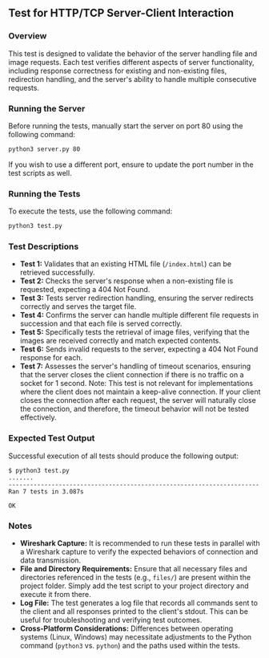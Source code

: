 
## Test for HTTP/TCP Server-Client Interaction

### Overview
This test is designed to validate the behavior of the server handling file and image requests. Each test verifies different aspects of server functionality, including response correctness for existing and non-existing files, redirection handling, and the server's ability to handle multiple consecutive requests.

### Running the Server
Before running the tests, manually start the server on port 80 using the following command:

```bash
python3 server.py 80
```

If you wish to use a different port, ensure to update the port number in the test scripts as well.

### Running the Tests
To execute the tests, use the following command:

```bash
python3 test.py
```

### Test Descriptions
- **Test 1:** Validates that an existing HTML file (`/index.html`) can be retrieved successfully.
- **Test 2:** Checks the server's response when a non-existing file is requested, expecting a 404 Not Found.
- **Test 3:** Tests server redirection handling, ensuring the server redirects correctly and serves the target file.
- **Test 4:** Confirms the server can handle multiple different file requests in succession and that each file is served correctly.
- **Test 5:** Specifically tests the retrieval of image files, verifying that the images are received correctly and match expected contents.
- **Test 6:** Sends invalid requests to the server, expecting a 404 Not Found response for each.
- **Test 7:** Assesses the server's handling of timeout scenarios, ensuring that the server closes the client connection if there is no traffic on a socket for 1 second. Note: This test is not relevant for implementations where the client does not maintain a keep-alive connection. If your client closes the connection after each request, the server will naturally close the connection, and therefore, the timeout behavior will not be tested effectively.

### Expected Test Output
Successful execution of all tests should produce the following output:

```
$ python3 test.py
.......
----------------------------------------------------------------------
Ran 7 tests in 3.087s

OK
```

### Notes
- **Wireshark Capture:** It is recommended to run these tests in parallel with a Wireshark capture to verify the expected behaviors of connection and data transmission.
- **File and Directory Requirements:** Ensure that all necessary files and directories referenced in the tests (e.g., `files/`) are present within the project folder. Simply add the test script to your project directory and execute it from there.
- **Log File:** The test generates a log file that records all commands sent to the client and all responses printed to the client's stdout. This can be useful for troubleshooting and verifying test outcomes.
- **Cross-Platform Considerations:** Differences between operating systems (Linux, Windows) may necessitate adjustments to the Python command (`python3` vs. `python`) and the paths used within the tests.
